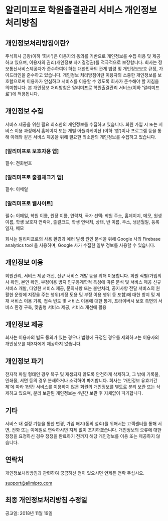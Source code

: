 # 알리미프로 학원출결관리 서비스 개인정보처리방침

## 개인정보처리방침이란?
주식회사 금왕(이하 ‘회사’)은 이용자의 동의를 기반으로 개인정보를 수집·이용 및 제공하고 있으며, 이용자의 권리(개인정보 자기결정권)를 적극적으로 보장합니다.
회사는 정보통신서비스제공자가 준수하여야 하는 대한민국의 관계 법령 및 개인정보보호 규정, 가이드라인을 준수하고 있습니다.
개인정보 처리방침이란 이용자의 소중한 개인정보를 보호함으로써 이용자가 안심하고 서비스를 이용할 수 있도록 회사가 준수해야 할 지침을 의미합니다.
본 개인정보 처리방침은 알리미프로 학원출결관리 서비스(이하 '알리미프로')에 적용됩니다.

## 개인정보 수집
서비스 제공을 위한 필요 최소한의 개인정보를 수집하고 있습니다.
회원 가입 시 또는 서비스 이용 과정에서 홈페이지 또는 개별 어플리케이션 (이하 ‘앱’)이나 프로그램 등을 통해 아래와 같은 서비스 제공을 위해 필요한 최소한의 개인정보를 수집하고 있습니다.

### [알리미프로 보호자용 앱]
필수: 전화번호

### [알리미프로 출결체크기 앱]
필수: 이메일
 
### [알리미프로 웹사이트]
필수: 이메일, 학원 이름, 원장 이름, 연락처, 국가
선택: 학원 주소, 홈페이지, 메모, 원생 이름, 학생 보호자 연락처, 출결코드, 학생 연락처, 상태, 반 이름, 주소, 생년월일, 등록일자, 메모
 
회사는 알리미프로의 사용 환경과 에러 발생 원인 분석을 위해 Google 사의 Firebase analytics tool 을 사용하며, Google 사가 수집한 일부 정보를 사용할 수 있습니다.


## 개인정보 이용
회원관리, 서비스 제공·개선, 신규 서비스 개발 등을 위해 이용합니다.
회원 식별/가입의사 확인, 본인 확인, 부정이용 방지
인구통계학적 특성에 따른 분석 및 서비스 제공
신규 서비스 개발, 다양한 서비스 제공, 문의사항 또는 불만처리, 공지사항 전달
서비스의 원활한 운영에 지장을 주는 행위(계정 도용 및 부정 이용 행위 등 포함)에 대한 방지 및 제재
서비스 이용 기록, 접속 빈도 및 서비스 이용에 대한 통계, 프라이버시 보호 측면의 서비스 환경 구축, 맞춤형 서비스 제공, 서비스 개선에 활용

## 개인정보 제공
회사는 이용자의 별도 동의가 있는 경우나 법령에 규정된 경우를 제외하고는 이용자의 개인정보를 제3자에게 제공하지 않습니다.

## 개인정보 파기
전자적 파일 형태인 경우 복구 및 재생되지 않도록 안전하게 삭제하고, 그 밖에 기록물, 인쇄물, 서면 등의 경우 분쇄하거나 소각하여 파기합니다.
회사는 ‘개인정보 유효기간제’에 따라 1년간 서비스를 이용하지 않은 회원의 개인정보를 별도로 분리 보관 또는 삭제하고 있으며, 분리 보관된 개인정보는 4년간 보관 후 지체없이 파기합니다.

## 기타
서비스 내 설정 기능을 통한 변경, 가입 해지(동의 철회)를 위해서는 고객센터를 통해 서면, 전화 또는 이메일로 연락하시면 지체 없이 조치하겠습니다. 개인정보의 오류에 대한 정정을 요청하신 경우 정정을 완료하기 전까지 해당 개인정보를 이용 또는 제공하지 않습니다.

## 연락처
개인정보처리방침과 관련하여 궁금하신 점이 있으시면 언제든 연락 주십시오.

support@alimipro.com


## 최종 개인정보처리방침 수정일
공고일: 2018년 11월 19일
